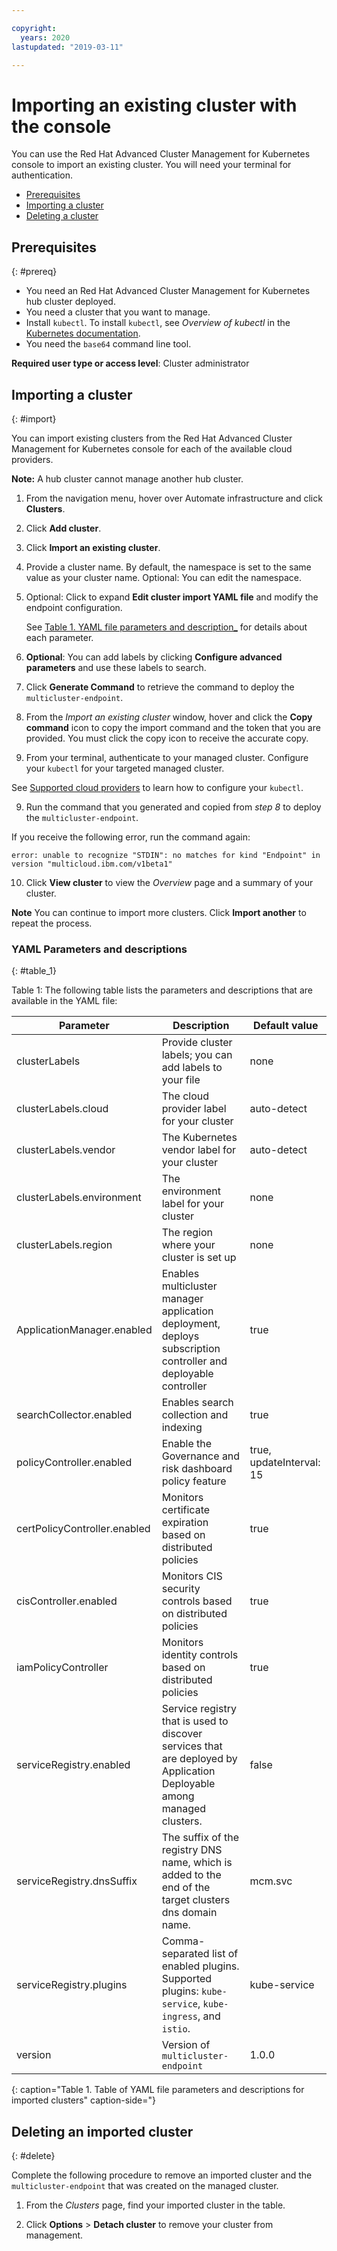 ```yaml
---

copyright:
  years: 2020
lastupdated: "2019-03-11"

---
```


# Importing an existing cluster with the console

You can use the Red Hat Advanced Cluster Management for Kubernetes console to import an existing cluster. You will need your terminal for authentication.

- [Prerequisites](#prereq)
- [Importing a cluster](#import)
- [Deleting a cluster](#delete)
 
## Prerequisites
{: #prereq}

* You need an Red Hat Advanced Cluster Management for Kubernetes hub cluster deployed. 
* You need a cluster that you want to manage. 
* Install `kubectl`. To install `kubectl`, see _Overview of kubectl_ in the [Kubernetes documentation](https://kubernetes.io/docs/reference/kubectl/overview/).
* You need the `base64` command line tool.

**Required user type or access level**: Cluster administrator

## Importing a cluster
{: #import}

You can import existing clusters from the Red Hat Advanced Cluster Management for Kubernetes console for each of the available cloud providers.

 **Note:** A hub cluster cannot manage another hub cluster.

<!-- Note: Ensure Supported cloud provider topic has: IKS EKS GKE AKS ROKS and any OpenShift 4X or 311 cluster -->

1. From the navigation menu, hover over Automate infrastructure and click **Clusters**.

2. Click **Add cluster**.

3. Click **Import an existing cluster**.

4. Provide a cluster name. By default, the namespace is set to the same value as your cluster name. Optional: You can edit the namespace.

5. Optional: Click to expand **Edit cluster import YAML file** and modify the endpoint configuration. 

   See [Table 1. YAML file parameters and description_](#table_1) for details about each parameter.

6. **Optional**: You can add labels by clicking **Configure advanced parameters** and use these labels to search.
   
7. Click **Generate Command** to retrieve the command to deploy the `multicluster-endpoint`.

8. From the _Import an existing cluster_ window, hover and click the **Copy command** icon to copy the import command and the token that you are provided. You must click the copy icon to receive the accurate copy.

9. From your terminal, authenticate to your managed cluster. Configure your `kubectl` for your targeted managed cluster.

  See [Supported cloud providers](../install/supported_clouds.md) to learn how to configure your `kubectl`.

9. Run the command that you generated and copied from _step 8_ to deploy the `multicluster-endpoint`.

  If you receive the following error, run the command again:

  ```
  error: unable to recognize "STDIN": no matches for kind "Endpoint" in version "multicloud.ibm.com/v1beta1"
  ```

10. Click **View cluster** to view the _Overview_ page and a summary of your cluster. 

**Note** You can continue to import more clusters. Click **Import another** to repeat the process.

### YAML Parameters and descriptions
{: #table_1}

Table 1: The following table lists the parameters and descriptions that are available in the YAML file:

| Parameter | Description | Default value|
|---|---|---|
| clusterLabels| Provide cluster labels; you can add labels to your file | none |
| clusterLabels.cloud| The cloud provider label for your cluster| auto-detect|
| clusterLabels.vendor| The Kubernetes vendor label for your cluster| auto-detect|
| clusterLabels.environment| The environment label for your cluster| none|
| clusterLabels.region| The region where your cluster is set up|none|
| ApplicationManager.enabled| Enables multicluster manager application deployment, deploys subscription controller and deployable controller | true | 
| searchCollector.enabled| Enables search collection and indexing | true|
| policyController.enabled| Enable the Governance and risk dashboard policy feature|true, updateInterval: 15|  
| certPolicyController.enabled|Monitors certificate expiration based on distributed policies|true|
| cisController.enabled|Monitors CIS security controls based on distributed policies|true|
| iamPolicyController|Monitors identity controls based on distributed policies|true|
| serviceRegistry.enabled| Service registry that is used to discover services that are deployed by Application Deployable among managed clusters.| false | 
| serviceRegistry.dnsSuffix| The suffix of the registry DNS name, which is added to the end of the target clusters dns domain name.|mcm.svc| 
| serviceRegistry.plugins| Comma-separated list of enabled plugins. Supported plugins: `kube-service`, `kube-ingress`, and `istio`. |kube-service|
| version| Version of `multicluster-endpoint` |1.0.0|
{: caption="Table 1. Table of YAML file parameters and descriptions for imported clusters" caption-side="}

## Deleting an imported cluster
{: #delete}

Complete the following procedure to remove an imported cluster and the `multicluster-endpoint` that was created on the managed cluster.

1. From the _Clusters_ page, find your imported cluster in the table.
   
2. Click **Options** > **Detach cluster** to remove your cluster from management.
